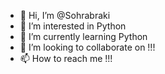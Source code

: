 - 👋 Hi, I’m @Sohrabraki
- 👀 I’m interested in Python 
- 🌱 I’m currently learning Python 
- 💞️ I’m looking to collaborate on !!!
- 📫 How to reach me !!!

<!---
Sohrabraki/Sohrabraki is a ✨ special ✨ repository because its `README.md` (this file) appears on your GitHub profile.
You can click the Preview link to take a look at your changes.
--->
